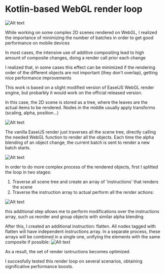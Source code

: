 # Kotlin-based WebGL render loop

![Alt text](https://d2eip9sf3oo6c2.cloudfront.net/tags/images/000/000/936/thumb/webgl.png "Ingame screenshot")


While working on some complex 2D scenes rendered on WebGL, I realized the importance of minimizing the number of batches in order to get good performance on mobile devices

In most cases, the intensive use of additive compositing lead to high amount of composite changes, doing a render call prior each change

I realized that, in some cases this effect can be minimized if the rendering order of the different objects are not important (they don't overlap), getting nice performance improvements


This work is based on a slight modified version of EaselJS WebGL render engine, but probarbly it would work on the official released version.

In this case, the 2D scene is stored as a tree, where the leaves are the actual items to be rendered. Nodes in the middle usually apply transforms (scaling, alpha, position...)

![Alt text](https://raw.githubusercontent.com/Nestorferrando/kotlin_webgl_loop/master/readmeimages/image1.jpg "")

The vanilla EaselJS render just traverses all the scene tree, directly calling the needed WebGL function to render all the objects. Each time the alpha blending of an object change, the current batch is sent to render a new batch starts.

![Alt text](https://raw.githubusercontent.com/Nestorferrando/kotlin_webgl_loop/master/readmeimages/image2.jpg "")


In order to do more complex process of the rendered objects, first I splitted the loop in two stages:

1. Traverse all scene tree and create an array of 'instructions' that renders the scene
2. Traverse the instruction array to actual perform all the render actions:

![Alt text](https://raw.githubusercontent.com/Nestorferrando/kotlin_webgl_loop/master/readmeimages/image3.jpg "")


this additional step allows me to perform modifications over the instructions array, such us reorder and group objects with similar alpha blending


After this, I created an additional instruction: flatten. All nodes tagged with flatten will have independent instructions array. In a separate process, these arrays will be combined in a single one, unifying the elements with the same composite if possible:
![Alt text](https://raw.githubusercontent.com/Nestorferrando/kotlin_webgl_loop/master/readmeimages/image4.jpg "")

As a result, the set of render isntructions becomes optimized.

I succesfully tested this render loop on several scenarios, obtaining significative performance boosts.
